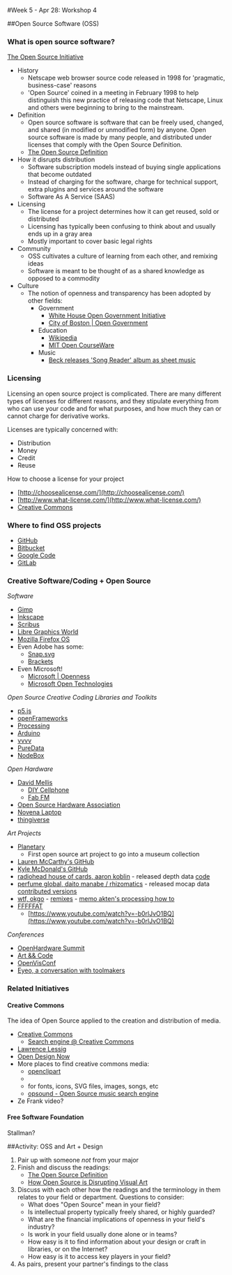 #Week 5 - Apr 28: Workshop 4

##Open Source Software (OSS)

### What is open source software?

[The Open Source Initiative](http://opensource.org/)

* History
    * Netscape web browser source code released in 1998 for 'pragmatic, business-case' reasons
    * 'Open Source' coined in a meeting in February 1998 to help distinguish this new practice of releasing code that Netscape, Linux and others were beginning to bring to the mainstream.
* Definition
    * Open source software is software that can be freely used, changed, and shared (in modified or unmodified form) by anyone. Open source software is made by many people, and distributed under licenses that comply with the Open Source Definition.
    * [The Open Source Definition](http://opensource.org/osd)
* How it disrupts distribution
    * Software subscription models instead of buying single applications that become outdated
    * Instead of charging for the software, charge for technical support, extra plugins and services around the software
    * Software As A Service (SAAS)
* Licensing
    * The license for a project determines how it can get reused, sold or distributed
    * Licensing has typically been confusing to think about and usually ends up in a gray area
    * Mostly important to cover basic legal rights
* Community
    * OSS cultivates a culture of learning from each other, and remixing ideas
    * Software is meant to be thought of as a shared knowledge as opposed to a commodity
* Culture
    * The notion of openness and transparency has been adopted by other fields:
        * Government
            * [White House Open Government Initiative](http://www.whitehouse.gov/open)
            * [City of Boston | Open Government](http://www.cityofboston.gov/open/)
        * Education
            * [Wikipedia](http://www.wikipedia.org)
            * [MIT Open CourseWare](http://ocw.mit.edu/index.htm)
        * Music
            * [Beck releases 'Song Reader' album as sheet music](http://www.npr.org/2012/12/29/168263920/beck-explains-song-reader-an-album-fans-perform-themselves)


### Licensing

Licensing an open source project is complicated.  There are many different types of licenses for different reasons, and they stipulate everything from who can use your code and for what purposes, and how much they can or cannot charge for derivative works.  

Licenses are typically concerned with:
  - Distribution
  - Money
  - Credit
  - Reuse

How to choose a license for your project
  - [http://choosealicense.com/](http://choosealicense.com/)
  - [http://www.what-license.com/](http://www.what-license.com/)
  - [Creative Commons](http://creativecommons.org/)

### Where to find OSS projects

* [GitHub](http://www.github.com)
* [Bitbucket](http://www.bitbucket.com)
* [Google Code](https://code.google.com/)
* [GitLab](https://www.gitlab.com/)

### Creative Software/Coding + Open Source

*Software*
* [Gimp](http://www.gimp.org/)
* [Inkscape](http://www.inkscape.org/en/)
* [Scribus](http://www.scribus.net/canvas/Scribus)
* [Libre Graphics World](http://libregraphicsworld.org/)
* [Mozilla Firefox OS](http://www.mozilla.org/en-US/firefox/os/)
* Even Adobe has some:
    * [Snap.svg](http://snapsvg.io/)
    * [Brackets](http://brackets.io/)
* Even Microsoft!
    * [Microsoft | Openness](http://www.microsoft.com/en-us/openness/default.aspx#home)
    * [Microsoft Open Technologies](http://msopentech.com/projects)

*Open Source Creative Coding Libraries and Toolkits*
* [p5.js](http://p5js.org/)
* [openFrameworks](http://www.openframeworks.cc)
* [Processing](http://www.processing.org)
* [Arduino](http://www.arduino.cc)
* [vvvv](http://vvvv.org/)
* [PureData](http://puredata.info/)
* [NodeBox](http://nodebox.net/)

*Open Hardware*
* [David Mellis](http://web.media.mit.edu/~mellis/)
    * [DIY Cellphone](http://web.media.mit.edu/~mellis/cellphone/)
    * [Fab FM](http://web.media.mit.edu/~mellis/fabfm/)
* [Open Source Hardware Association](http://www.oshwa.org/)
* [Novena Laptop](http://www.crowdsupply.com/kosagi/novena-open-laptop)
* [thingiverse](thingiverse.com)

*Art Projects*
* [Planetary](http://www.cooperhewitt.org/planetary-bloom)
    * First open source art project to go into a museum collection
* [Lauren McCarthy's GitHub](https://github.com/lmccart)
* [Kyle McDonald's GitHub](https://github.com/kylemcdonald)
* [radiohead house of cards, aaron koblin](http://www.aaronkoblin.com/work/rh/) - released depth data [code](https://code.google.com/p/radiohead/)
* [perfume global, daito manabe / rhizomatics](http://perfume-global.com/) - released mocap data [contributed versions](http://perfume-global.com/project.html)
* [wtf, okgo](http://okgo.net/2010/01/20/wtf-video-remix-project/) - [remixes](https://www.youtube.com/results?search_query=okgo+wtf+remix) - [memo akten's processing how to](http://www.memo.tv/okgo-wtf-effect/)
* [FFFFFAT](http://fffff.at/)
    * [https://www.youtube.com/watch?v=-b0rlJvO1BQ](https://www.youtube.com/watch?v=-b0rlJvO1BQ)

*Conferences*
* [OpenHardware Summit](http://2013.oshwa.org/)
* [Art && Code](http://www.flong.com/projects/artandcode/)
* [OpenVisConf](http://openvisconf.com/)
* [Eyeo, a conversation with toolmakers](https://vimeo.com/70833521)

### Related Initiatives

#### Creative Commons

The idea of Open Source applied to the creation and distribution of media.

* [Creative Commons](http://creativecommons.org/)
    * [Search engine @ Creative Commons](http://search.creativecommons.org/)
* [Lawrence Lessig](http://www.lessig.org/)
* [Open Design Now](http://opendesignnow.org)
* More places to find creative commons media:
    * [openclipart](http://openclipart.org/)
    * 
    * for fonts, icons, SVG files, images, songs, etc
    * [opsound - Open Source music search engine](http://opsound.org/)
* Ze Frank video?  

#### Free Software Foundation

Stallman?  

##Activity: OSS and Art + Design
1. Pair up with someone *not* from your major
2. Finish and discuss the readings:
    * [The Open Source Definition](http://opensource.org/osd)
    * [How Open Source is Disrupting Visual Art](http://thecreatorsproject.vice.com/blog/how-open-source-is-disrupting-visual-art)
3. Discuss with each other how the readings and the terminology in them relates to your field or department.  Questions to consider:
    * What does "Open Source" mean in your field?
    * Is intellectual property typically freely shared, or highly guarded?
    * What are the financial implications of openness in your field's industry?
    * Is work in your field usually done alone or in teams?
    * How easy is it to find information about your design or craft in libraries, or on the Internet?
    * How easy is it to access key players in your field?
4. As pairs, present your partner's findings to the class

